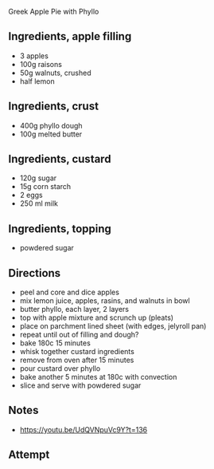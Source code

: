 Greek Apple Pie with Phyllo

## Ingredients, apple filling
* 3 apples
* 100g raisons
* 50g walnuts, crushed
* half lemon

## Ingredients, crust
* 400g phyllo dough
* 100g melted butter
 
## Ingredients, custard
* 120g sugar
* 15g corn starch
* 2 eggs
* 250 ml milk

## Ingredients, topping
* powdered sugar

## Directions
* peel and core and dice apples
* mix lemon juice, apples, rasins, and walnuts in bowl
* butter phyllo, each layer, 2 layers
* top with apple mixture and scrunch up (pleats)
* place on parchment lined sheet (with edges, jelyroll pan)
* repeat until out of filling and dough?
* bake 180c 15 minutes
* whisk together custard ingredients
* remove from oven after 15 minutes
* pour custard over phyllo
* bake another 5 minutes at 180c with convection
* slice and serve with powdered sugar

## Notes
* https://youtu.be/UdQVNpuVc9Y?t=136

## Attempt
